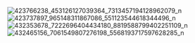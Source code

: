 ![423766238_453126127039364_7313457194128962079_n](https://github.com/chatupornsangrawee/Math-skills-practice-game-Unity-2D/assets/152172926/0c3d1711-550f-44ff-b6c5-aa567f459594)
![423737897_965148311867086_551123544618344496_n](https://github.com/chatupornsangrawee/Math-skills-practice-game-Unity-2D/assets/152172926/e5d75fbf-94eb-4b03-93da-04647f172f74)
![432353678_7222696404434180_8819588799402251109_n](https://github.com/chatupornsangrawee/Math-skills-practice-game-Unity-2D/assets/152172926/017dc23d-a698-4f77-b7ab-bdb7c5b3c303)
![432465156_7061549807276198_5568193717597628285_n](https://github.com/chatupornsangrawee/Math-skills-practice-game-Unity-2D/assets/152172926/b7db0636-0405-4ca8-b25b-7ba2ef2882c9)
